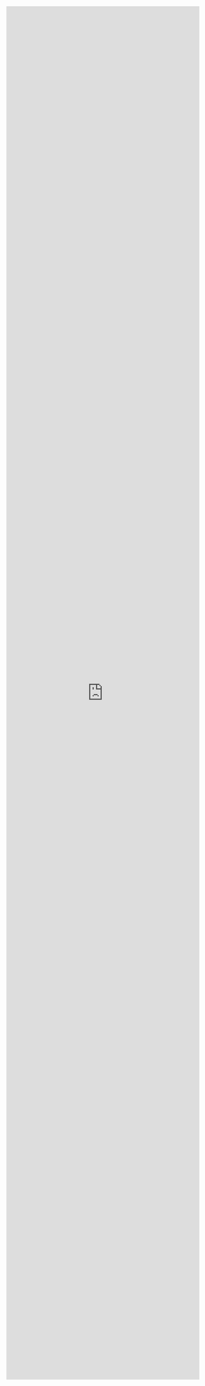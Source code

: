 <iframe src="https://wiki.swarma.org/graph.v20210913.html" style="display: block; margin-bottom: 1em; width: 100%; height: 90vh; border: solid 1px #ddd;"></iframe>
